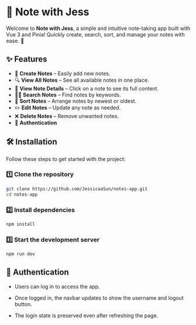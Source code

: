# 📝 Note with Jess

Welcome to **Note with Jess**, a simple and intuitive note-taking app built with Vue 3 and Pinia! Quickly create, search, sort, and manage your notes with ease. 🚀  

## ✨ Features  

- 📝 **Create Notes** – Easily add new notes.  
- 🔍 **View All Notes** – See all available notes in one place.  
- 📄 **View Note Details** – Click on a note to see its full content.  
- 🕵️‍♂️ **Search Notes** – Find notes by keywords.  
- 📅 **Sort Notes** – Arrange notes by newest or oldest.  
- ✏️ **Edit Notes** – Update any note as needed.  
- ❌ **Delete Notes** – Remove unwanted notes.  
- 🔐 **Authentication** 

## 🛠 Installation  

Follow these steps to get started with the project:  

### 1️⃣ Clone the repository  

```sh
git clone https://github.com/JessicaaSun/notes-app.git
cd notes-app
```

### 2️⃣ Install dependencies

```sh
npm install
```

### 3️⃣ Start the development server

```sh
npm run dev
```


## 🔄 Authentication

- Users can log in to access the app.

- Once logged in, the navbar updates to show the username and logout button.

- The login state is preserved even after refreshing the page.

